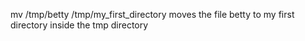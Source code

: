 mv /tmp/betty /tmp/my_first_directory  moves the file betty to my first directory inside the tmp directory
